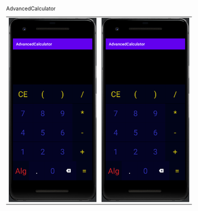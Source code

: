 AdvancedCalculator

<table><tr><td>
<img src="https://github.com/Biniobiniasty/AdvancedCalculator/blob/master/Screenshoot/1.png" height="500"/>
  </td><td>
  <img src="https://github.com/Biniobiniasty/AdvancedCalculator/blob/master/Screenshoot/1.png" height="500"/>
  </td></tr>
  </table>
